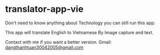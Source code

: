 # translator-app-vie
Don't need to know anything about Technology you can still run this app.

This app will translate English to Vietnamese By Image capture and text.

Contact with me if you want a better version.
Gmail: dangthanhtuan30042005@gmail.com

